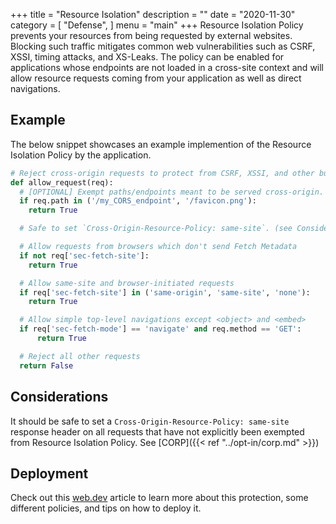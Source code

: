 +++
title = "Resource Isolation"
description = ""
date = "2020-11-30"
category = [
    "Defense",
]
menu = "main"
+++
Resource Isolation Policy prevents your resources from being requested by external websites. Blocking such traffic mitigates common web vulnerabilities such as CSRF,
XSSI, timing attacks, and XS-Leaks. The policy can be enabled for applications whose endpoints are not loaded in a cross-site context and will allow
resource requests coming from your application as well as direct navigations.

## Example

The below snippet showcases an example implemention of the Resource Isolation Policy by the application.

```py
# Reject cross-origin requests to protect from CSRF, XSSI, and other bugs
def allow_request(req):
  # [OPTIONAL] Exempt paths/endpoints meant to be served cross-origin.
  if req.path in ('/my_CORS_endpoint', '/favicon.png'):
    return True

  # Safe to set `Cross-Origin-Resource-Policy: same-site`. (see Considerations)

  # Allow requests from browsers which don't send Fetch Metadata
  if not req['sec-fetch-site']:
    return True

  # Allow same-site and browser-initiated requests
  if req['sec-fetch-site'] in ('same-origin', 'same-site', 'none'):
    return True

  # Allow simple top-level navigations except <object> and <embed>
  if req['sec-fetch-mode'] == 'navigate' and req.method == 'GET':
      return True

  # Reject all other requests
  return False
```

## Considerations
It should be safe to set a `Cross-Origin-Resource-Policy: same-site` response header on all requests that have not explicitly been exempted from Resource Isolation Policy. See [CORP]({{< ref "../opt-in/corp.md" >}})


## Deployment

Check out this [web.dev](https://web.dev/fetch-metadata/) article to learn more about this protection, some different policies, and tips on how to deploy it.

<!-- ## References

[^1]: Protect your resources from web attacks with Fetch Metadata, [link](https://web.dev/fetch-metadata/) -->
